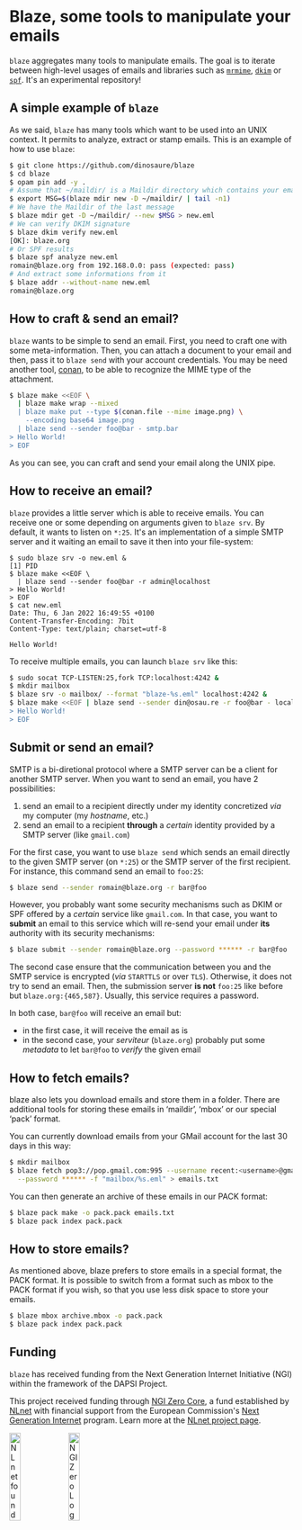 # Blaze, some tools to manipulate your emails

`blaze` aggregates many tools to manipulate emails. The goal is to iterate
between high-level usages of emails and libraries such as [`mrmime`][mrmime],
[`dkim`][dkim] or [`spf`][spf]. It's an experimental repository!

## A simple example of `blaze`

As we said, `blaze` has many tools which want to be used into an UNIX context.
It permits to analyze, extract or stamp emails. This is an example of how to
use `blaze`:
```sh
$ git clone https://github.com/dinosaure/blaze
$ cd blaze
$ opam pin add -y .
# Assume that ~/maildir/ is a Maildir directory which contains your emails
$ export MSG=$(blaze mdir new -D ~/maildir/ | tail -n1)
# We have the Maildir of the last message
$ blaze mdir get -D ~/maildir/ --new $MSG > new.eml
# We can verify DKIM signature
$ blaze dkim verify new.eml
[OK]: blaze.org
# Or SPF results
$ blaze spf analyze new.eml
romain@blaze.org from 192.168.0.0: pass (expected: pass)
# And extract some informations from it
$ blaze addr --without-name new.eml
romain@blaze.org
```

## How to craft & send an email?

`blaze` wants to be simple to send an email. First, you need to craft
one with some meta-information. Then, you can attach a document to your
email and then, pass it to `blaze send` with your account credentials. You
may be need another tool, [conan][conan], to be able to recognize the MIME
type of the attachment.
```sh
$ blaze make <<EOF \
  | blaze make wrap --mixed
  | blaze make put --type $(conan.file --mime image.png) \
    --encoding base64 image.png
  | blaze send --sender foo@bar - smtp.bar
> Hello World!
> EOF
```

As you can see, you can craft and send your email along the UNIX pipe.

## How to receive an email?

`blaze` provides a little server which is able to receive emails. You can
receive one or some depending on arguments given to `blaze srv`. By default, it
wants to listen on `*:25`. It's an implementation of a simple SMTP server and
it waiting an email to save it then into your file-system:
```
$ sudo blaze srv -o new.eml &
[1] PID
$ blaze make <<EOF \
  | blaze send --sender foo@bar -r admin@localhost
> Hello World!
> EOF
$ cat new.eml
Date: Thu, 6 Jan 2022 16:49:55 +0100
Content-Transfer-Encoding: 7bit
Content-Type: text/plain; charset=utf-8

Hello World!
```

To receive multiple emails, you can launch `blaze srv` like this:
```sh
$ sudo socat TCP-LISTEN:25,fork TCP:localhost:4242 &
$ mkdir mailbox
$ blaze srv -o mailbox/ --format "blaze-%s.eml" localhost:4242 &
$ blaze make <<EOF | blaze send --sender din@osau.re -r foo@bar - localhost:25
> Hello World!
> EOF
```

## Submit or send an email?

SMTP is a bi-diretional protocol where a SMTP server can be a client for
another SMTP server. When you want to send an email, you have 2 possibilities:
1) send an email to a recipient directly under my identity concretized _via_
   my computer (my _hostname_, etc.)
2) send an email to a recipient **through** a _certain_ identity provided by
   a SMTP server (like `gmail.com`)

For the first case, you want to use `blaze send` which sends an email directly
to the given SMTP server (on `*:25`) or the SMTP server of the first recipient.
For instance, this command send an email to `foo:25`:
```sh
$ blaze send --sender romain@blaze.org -r bar@foo
```

However, you probably want some security mechanisms such as DKIM or SPF offered
by a _certain_ service like `gmail.com`. In that case, you want to **submit**
an email to this service which will re-send your email under **its**
authority with its security mechanisms:
```sh
$ blaze submit --sender romain@blaze.org --password ****** -r bar@foo
```

The second case ensure that the communication between you and the SMTP service
is encrypted (_via_ `STARTTLS` or over `TLS`). Otherwise, it does not try to
send an email. Then, the submission server **is not** `foo:25` like before but
`blaze.org:{465,587}`. Usually, this service requires a password.

In both case, `bar@foo` will receive an email but:
- in the first case, it will receive the email as is
- in the second case, your _serviteur_ (`blaze.org`) probably put some
  _metadata_ to let `bar@foo` to _verify_ the given email

## How to fetch emails?

blaze also lets you download emails and store them in a folder. There are
additional tools for storing these emails in ‘maildir’, ‘mbox’ or our special
‘pack’ format.

You can currently download emails from your GMail account for the last 30 days
in this way:
```sh
$ mkdir mailbox
$ blaze fetch pop3://pop.gmail.com:995 --username recent:<username>@gmail.com \
  --password ****** -f "mailbox/%s.eml" > emails.txt
```

You can then generate an archive of these emails in our PACK format:
```sh
$ blaze pack make -o pack.pack emails.txt
$ blaze pack index pack.pack
```

## How to store emails?

As mentioned above, blaze prefers to store emails in a special format, the PACK
format. It is possible to switch from a format such as mbox to the PACK format
if you wish, so that you use less disk space to store your emails.
```sh
$ blaze mbox archive.mbox -o pack.pack
$ blaze pack index pack.pack
```

## Funding

`blaze` has received funding from the Next Generation Internet Initiative
(NGI) within the framework of the DAPSI Project.

This project received funding through [NGI Zero Core](https://nlnet.nl/core), a
fund established by [NLnet](https://nlnet.nl) with financial support from the
European Commission's [Next Generation Internet](https://ngi.eu) program. Learn
more at the [NLnet project page](https://nlnet.nl/project/PTT).

[<img src="https://nlnet.nl/logo/banner.png" alt="NLnet foundation logo" width="20%" />](https://nlnet.nl)
[<img src="https://nlnet.nl/image/logos/NGI0_tag.svg" alt="NGI Zero Logo" width="20%" />](https://nlnet.nl/core)

[mrmime]: https://github.com/mirage/mrmime
[dkim]: https://github.com/dinosaure/ocaml-dkim
[spf]: https://github.com/dinosaure/uspf
[conan]: https://github.com/mirage/conan
